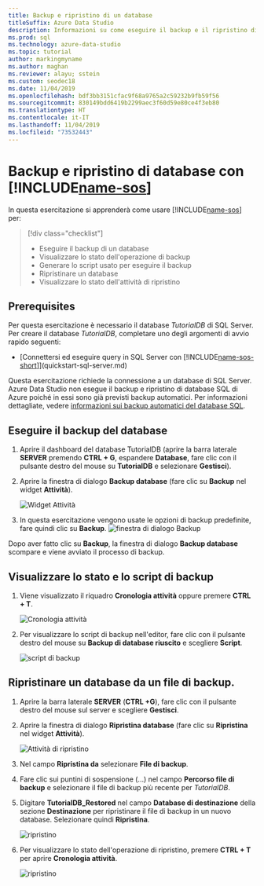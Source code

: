 ```yaml
---
title: Backup e ripristino di un database
titleSuffix: Azure Data Studio
description: Informazioni su come eseguire il backup e il ripristino di un database usando Azure Data Studio
ms.prod: sql
ms.technology: azure-data-studio
ms.topic: tutorial
author: markingmyname
ms.author: maghan
ms.reviewer: alayu; sstein
ms.custom: seodec18
ms.date: 11/04/2019
ms.openlocfilehash: bdf3bb3151cfac9f68a9765a2c59232b9fb59f56
ms.sourcegitcommit: 830149bdd6419b2299aec3f60d59e80ce4f3eb80
ms.translationtype: HT
ms.contentlocale: it-IT
ms.lasthandoff: 11/04/2019
ms.locfileid: "73532443"
---
```

# <a name="backup-and-restore-databases-using-includename-sosincludesname-sos-shortmd"></a>Backup e ripristino di database con [!INCLUDE[name-sos](../includes/name-sos-short.md)]

In questa esercitazione si apprenderà come usare [!INCLUDE[name-sos](../includes/name-sos-short.md)] per:
> [!div class="checklist"]
> * Eseguire il backup di un database 
> * Visualizzare lo stato dell'operazione di backup
> * Generare lo script usato per eseguire il backup
> * Ripristinare un database
> * Visualizzare lo stato dell'attività di ripristino

## <a name="prerequisites"></a>Prerequisites

Per questa esercitazione è necessario il database *TutorialDB* di SQL Server. Per creare il database *TutorialDB*, completare uno degli argomenti di avvio rapido seguenti:

* [Connettersi ed eseguire query in SQL Server con [!INCLUDE[name-sos-short](../includes/name-sos-short.md)]](quickstart-sql-server.md)

Questa esercitazione richiede la connessione a un database di SQL Server. Azure Data Studio non esegue il backup e ripristino di database SQL di Azure poiché in essi sono già previsti backup automatici. Per informazioni dettagliate, vedere [informazioni sui backup automatici deI database SQL](https://docs.microsoft.com/azure/sql-database/sql-database-automated-backups).

## <a name="back-up-a-database"></a>Eseguire il backup del database

1. Aprire il dashboard del database TutorialDB (aprire la barra laterale **SERVER** premendo **CTRL + G**, espandere **Database**, fare clic con il pulsante destro del mouse su **TutorialDB** e selezionare **Gestisci**).

2. Aprire la finestra di dialogo **Backup database**  (fare clic su  **Backup** nel widget **Attività**).

   ![Widget Attività](./media/tutorial-backup-restore-sql-server/tasks.png)

3. In questa esercitazione vengono usate le opzioni di backup predefinite, fare quindi clic su **Backup**.
   ![finestra di dialogo Backup](./media/tutorial-backup-restore-sql-server/backup-dialog.png)

Dopo aver fatto clic su **Backup**, la finestra di dialogo **Backup database** scompare e viene avviato il processo di backup.

## <a name="view-the-backup-status-and-view-the-backup-script"></a>Visualizzare lo stato e lo script di backup

1. Viene visualizzato il riquadro **Cronologia attività** oppure premere **CTRL + T**.

   ![Cronologia attività](./media/tutorial-backup-restore-sql-server/task-history.png)

2. Per visualizzare lo script di backup nell'editor, fare clic con il pulsante destro del mouse su **Backup di database riuscito** e scegliere **Script**.

   ![script di backup](./media/tutorial-backup-restore-sql-server/task-script.png)

## <a name="restore-a-database-from-a-backup-file"></a>Ripristinare un database da un file di backup.

1. Aprire la barra laterale **SERVER** (**CTRL +G**), fare clic con il pulsante destro del mouse sul server e scegliere **Gestisci**.

2. Aprire la finestra di dialogo **Ripristina database**  (fare clic su  **Ripristina** nel widget **Attività**).

   ![Attività di ripristino](media/tutorial-backup-restore-sql-server/tasks-restore.png)

3. Nel campo **Ripristina da** selezionare **File di backup**.

4. Fare clic sui puntini di sospensione (...) nel campo **Percorso file di backup** e selezionare il file di backup più recente per *TutorialDB*.

5. Digitare **TutorialDB_Restored** nel campo **Database di destinazione** della sezione **Destinazione** per ripristinare il file di backup in un nuovo database. Selezionare quindi **Ripristina**.

   ![ripristino](./media/tutorial-backup-restore-sql-server/restore.png)

6. Per visualizzare lo stato dell'operazione di ripristino, premere **CTRL + T** per aprire **Cronologia attività**.

   ![ripristino](./media/tutorial-backup-restore-sql-server/task-history-restore.png)